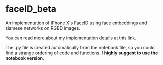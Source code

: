 # faceID_beta
An implementation of iPhone X's FaceID using face embeddings and siamese networks on RGBD images.

You can read more about my implementation details at this <a href="https://towardsdatascience.com/how-i-implemented-iphone-xs-faceid-using-deep-learning-in-python-d5dbaa128e1d">link</a>.

The .py file is created automatically from the notebook file, so you could find a strange ordering of code and functions. I **highly suggest to use the notebook version**.

